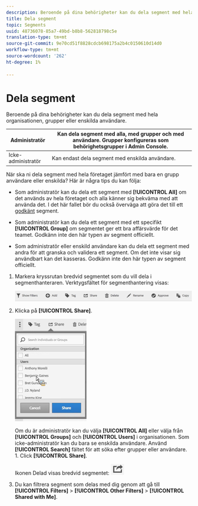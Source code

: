```yaml
---
description: Beroende på dina behörigheter kan du dela segment med hela organisationen, grupper eller enskilda användare.
title: Dela segment
topic: Segments
uuid: 48736078-85a7-49bd-b8b8-562818798c5e
translation-type: tm+mt
source-git-commit: 9e70cd51f8828cdcb698175a2b4c0150610d14d0
workflow-type: tm+mt
source-wordcount: '262'
ht-degree: 1%

---
```



# Dela segment

Beroende på dina behörigheter kan du dela segment med hela organisationen, grupper eller enskilda användare.

| Administratör | Kan dela segment med alla, med grupper och med användare. Grupper konfigureras som behörighetsgrupper i Admin Console. |
|---|---|
| Icke-administratör | Kan endast dela segment med enskilda användare. |

När ska ni dela segment med hela företaget jämfört med bara en grupp användare eller enskilda? Här är några tips du kan följa:

* Som administratör kan du dela ett segment med **[!UICONTROL All]** om det används av hela företaget och alla känner sig bekväma med att använda det. I det här fallet bör du också överväga att göra det till ett [godkänt](/help/components/segmentation/segmentation-workflow/seg-approve.md) segment.

* Som administratör kan du dela ett segment med ett specifikt **[!UICONTROL Group]** om segmentet ger ett bra affärsvärde för det teamet. Godkänn inte den här typen av segment officiellt.
* Som administratör eller enskild användare kan du dela ett segment med andra för att granska och validera ett segment. Om det inte visar sig användbart kan det kasseras. Godkänn inte den här typen av segment officiellt.

1. Markera kryssrutan bredvid segmentet som du vill dela i segmenthanteraren. Verktygsfältet för segmenthantering visas:

   ![](assets/segment_mgmt_toolbar.png)

1. Klicka på **[!UICONTROL Share]**.

   ![](assets/sharing_segments.png)

   Om du är administratör kan du välja **[!UICONTROL All]** eller välja från **[!UICONTROL Groups]** och **[!UICONTROL Users]** i organisationen. Som icke-administratör kan du bara se enskilda användare. Använd **[!UICONTROL Search]** fältet för att söka efter grupper eller användare. 1. Click **[!UICONTROL Share]**.

   Ikonen Delad visas bredvid segmentet:  ![](assets/share_icon.png)

1. Du kan filtrera segment som delas med dig genom att gå till **[!UICONTROL Filters]** > **[!UICONTROL Other Filters]** > **[!UICONTROL Shared with Me]**.
